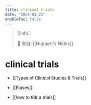 ```yaml
---
title: clinical trials
date: "2023-01-22"
enableToc: false
---
```


> [!info]
>
> 🌱 來自: [[Huppert's Notes]]

# clinical trials

* [[Types of Clinical Studies & Trials]]

* [[Biases]]
- [[how to tldr a trials]]

